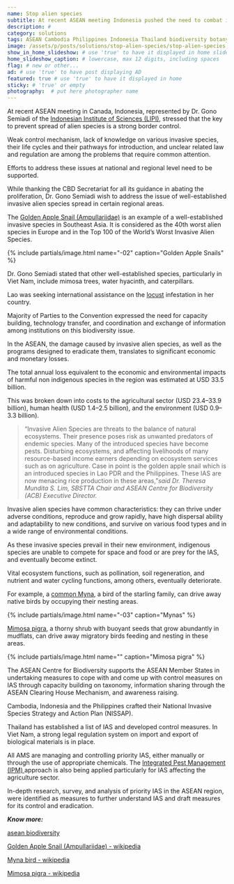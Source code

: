 ```yaml
---
name: Stop alien species
subtitle: At recent ASEAN meeting Indonesia pushed the need to combat invasive alien species.
description: #
category: solutions
tags: ASEAN Cambodia Philippines Indonesia Thailand biodiversity botany forest initiative plants learning save-trees social-responsibility sustainable-development tropical
image: /assets/p/posts/solutions/stop-alien-species/stop-alien-species.jpg
show_in_home_slideshow: # use 'true' to have it displayed in home slideshow
home_slideshow_caption: # lowercase, max 12 digits, including spaces
flag: # new or other...
ad: # use 'true' to have post displaying AD
featured: true # use 'true' to have it displayed in home
sticky: # 'true' or empty
photography:  # put here photographer name
---
```

At recent ASEAN meeting in Canada, Indonesia, represented by Dr. Gono Semiadi of the [Indonesian Institute of Sciences (LIPI)](https://en.wikipedia.org/wiki/Indonesian_Institute_of_Sciences), stressed that the key to prevent spread of alien species is a strong border control.

Weak control mechanism, lack of knowledge on various invasive species, their life cycles and their pathways for introduction, and unclear related law and regulation are among the problems that require common attention.

Efforts to address these issues at national and regional level need to be supported.

While thanking the CBD Secretariat for all its guidance in abating the proliferation, Dr. Gono Semiadi wish to address the issue of well-established invasive alien species spread in certain regional areas.

The [Golden Apple Snail (Ampullariidae)](https://en.wikipedia.org/wiki/Ampullariidae) is an example of a well-established invasive species in Southeast Asia. It is considered as the 40th worst alien species in Europe and in the Top 100 of the World’s Worst Invasive Alien Species.

{% include partials/image.html name="-02" caption="Golden Apple Snails" %}

Dr. Gono Semiadi stated that other well-established species, particularly in Viet Nam, include mimosa trees, water hyacinth, and caterpillars.

Lao was seeking international assistance on the [locust](https://en.wikipedia.org/wiki/Locust) infestation in her country.

Majority of Parties to the Convention expressed the need for capacity building, technology transfer, and coordination and exchange of information among institutions on this biodiversity issue.

In the ASEAN, the damage caused by invasive alien species, as well as the programs designed to eradicate them, translates to significant economic and monetary losses.

The total annual loss equivalent to the economic and environmental impacts of harmful non indigenous species in the region was estimated at USD 33.5 billion.

This was broken down into costs to the agricultural sector (USD 23.4–33.9 billion), human health (USD 1.4–2.5 billion), and the environment (USD 0.9–3.3 billion).

>“Invasive Alien Species are threats to the balance of natural ecosystems. Their presence poses risk as unwanted predators of endemic species. Many of the introduced species have become pests. Disturbing ecosystems, and affecting livelihoods of many resource-based income earners depending on ecosystem services such as on agriculture. Case in point is the golden apple snail which is an introduced species in Lao PDR and the Philippines. These IAS are now menacing rice production in these areas,”_said Dr. Theresa Mundita S. Lim, SBSTTA Chair and ASEAN Centre for Biodiversity (ACB) Executive Director._

Invasive alien species have common characteristics: they can thrive under adverse conditions, reproduce and grow rapidly, have high dispersal ability and adaptability to new conditions, and survive on various food types and in a wide range of environmental conditions.

As these invasive species prevail in their new environment, indigenous species are unable to compete for space and food or are prey for the IAS, and eventually become extinct.

Vital ecosystem functions, such as pollination, soil regeneration, and nutrient and water cycling functions, among others, eventually deteriorate.

For example, a [common Myna](https://en.wikipedia.org/wiki/Myna), a bird of the starling family, can drive away native birds by occupying their nesting areas.

{% include partials/image.html name="-03" caption="Mynas" %}

[Mimosa pigra](https://en.wikipedia.org/wiki/Mimosa_pigra), a thorny shrub with buoyant seeds that grow abundantly in mudflats, can drive away migratory birds feeding and nesting in these areas.

{% include partials/image.html name="" caption="Mimosa pigra" %}

The ASEAN Centre for Biodiversity supports the ASEAN Member States in undertaking measures to cope with and come up with control measures on IAS through capacity building on taxonomy, information sharing through the ASEAN Clearing House Mechanism, and awareness raising.

Cambodia, Indonesia and the Philippines crafted their National Invasive Species Strategy and Action Plan (NISSAP).

Thailand has established a list of IAS and developed control measures. In Viet Nam, a strong legal regulation system on import and export of biological materials is in place.

All AMS are managing and controlling priority IAS, either manually or through the use of appropriate chemicals. The [Integrated Pest Management (IPM) ](https://en.wikipedia.org/wiki/Integrated_pest_management) approach is also being applied particularly for IAS affecting the agriculture sector.

In-depth research, survey, and analysis of priority IAS in the ASEAN region, were identified as measures to further understand IAS and draft measures for its control and eradication.

**_Know more:_**

[asean biodiversity](http://aseanbiodiversity.org/2018/07/10/indonesia-stresses-need-to-combat-invasive-alien-species/)

[Golden Apple Snail (Ampullariidae) - wikipedia](https://en.wikipedia.org/wiki/Ampullariidae)

[Myna bird - wikipedia](https://en.wikipedia.org/wiki/Myna)

[Mimosa pigra - wikipedia](https://en.wikipedia.org/wiki/Mimosa_pigra)
